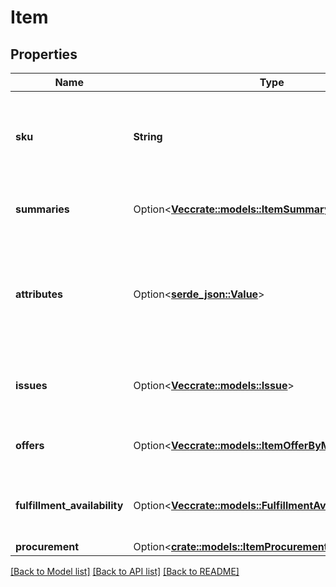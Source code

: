 # Item

## Properties

Name | Type | Description | Notes
------------ | ------------- | ------------- | -------------
**sku** | **String** | A selling partner provided identifier for an Amazon listing. | 
**summaries** | Option<[**Vec<crate::models::ItemSummaryByMarketplace>**](ItemSummaryByMarketplace.md)> | Summary details of a listings item. | [optional]
**attributes** | Option<[**serde_json::Value**](.md)> | JSON object containing structured listings item attribute data keyed by attribute name. | [optional]
**issues** | Option<[**Vec<crate::models::Issue>**](Issue.md)> | Issues associated with the listings item. | [optional]
**offers** | Option<[**Vec<crate::models::ItemOfferByMarketplace>**](ItemOfferByMarketplace.md)> | Offer details for the listings item. | [optional]
**fulfillment_availability** | Option<[**Vec<crate::models::FulfillmentAvailability>**](FulfillmentAvailability.md)> | Fulfillment availability for the listings item. | [optional]
**procurement** | Option<[**crate::models::ItemProcurement**](ItemProcurement.md)> |  | [optional]

[[Back to Model list]](../README.md#documentation-for-models) [[Back to API list]](../README.md#documentation-for-api-endpoints) [[Back to README]](../README.md)


